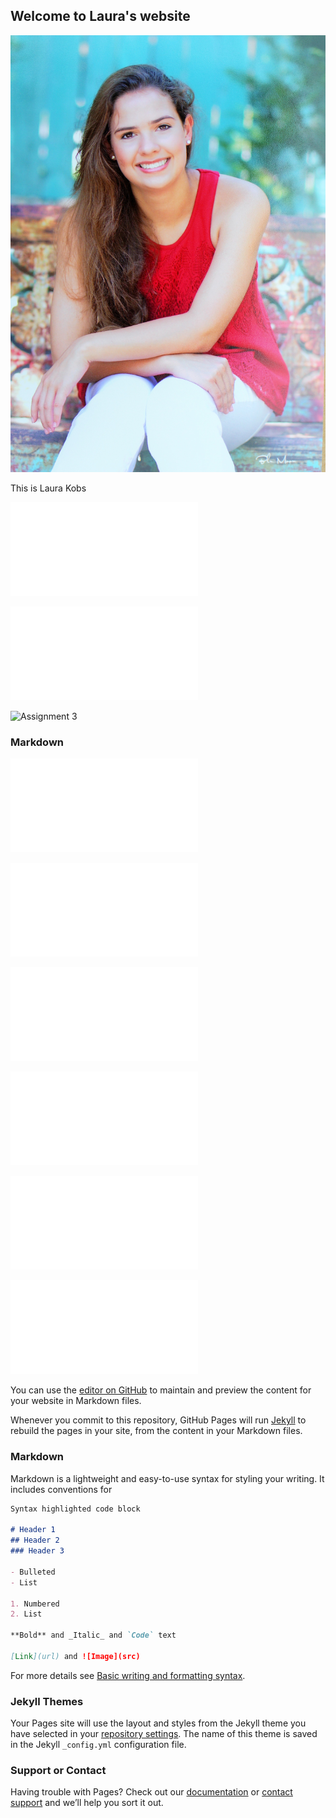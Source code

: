## Welcome to Laura's website


![my picture](IMG_0515.JPG)

This is Laura Kobs

![Assignment 1](file:///C:/Users/merry/Documents/Assignment%20Reading%201.htm)

![Assignment 2](file:///C:/Users/merry/Documents/Assignment%202.htm)

![Assignment 3]()

### Markdown

![Lab 0](file:///C:/Users/merry/Documents/LAB1.html)

![Lab 1](file:///C:/Users/merry/Downloads/Lab01.html)

![Lab 2](file:///C:/Users/merry/Documents/LAB2.html)

![Lab 3](file:///C:/Users/merry/Documents/Lab3.html)

![Lab 4](file:///C:/Users/merry/Documents/Lab4.html)

![Lab 5](file:///C:/Users/merry/Documents/Lab5.html)

You can use the [editor on GitHub](https://github.com/LASK21/lask21.github.io/edit/main/README.md) to maintain and preview the content for your website in Markdown files.

Whenever you commit to this repository, GitHub Pages will run [Jekyll](https://jekyllrb.com/) to rebuild the pages in your site, from the content in your Markdown files.

### Markdown

Markdown is a lightweight and easy-to-use syntax for styling your writing. It includes conventions for

```markdown
Syntax highlighted code block

# Header 1
## Header 2
### Header 3

- Bulleted
- List

1. Numbered
2. List

**Bold** and _Italic_ and `Code` text

[Link](url) and ![Image](src)
```

For more details see [Basic writing and formatting syntax](https://docs.github.com/en/github/writing-on-github/getting-started-with-writing-and-formatting-on-github/basic-writing-and-formatting-syntax).

### Jekyll Themes

Your Pages site will use the layout and styles from the Jekyll theme you have selected in your [repository settings](https://github.com/LASK21/lask21.github.io/settings/pages). The name of this theme is saved in the Jekyll `_config.yml` configuration file.

### Support or Contact

Having trouble with Pages? Check out our [documentation](https://docs.github.com/categories/github-pages-basics/) or [contact support](https://support.github.com/contact) and we’ll help you sort it out.
